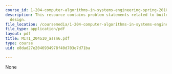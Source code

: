 ```yaml
---
course_id: 1-204-computer-algorithms-in-systems-engineering-spring-2010
description: This resource contains problem statements related to building ventilation
  design.
file_location: /coursemedia/1-204-computer-algorithms-in-systems-engineering-spring-2010/e8dad27e2046934978f40d703e7d71ba_MIT1_204S10_assn6.pdf
file_type: application/pdf
layout: pdf
title: MIT1_204S10_assn6.pdf
type: course
uid: e8dad27e2046934978f40d703e7d71ba

---
```

None